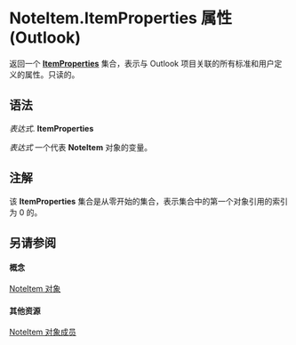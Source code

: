 
# NoteItem.ItemProperties 属性 (Outlook)

返回一个 **[ItemProperties](34a110ed-6617-72da-1e98-a9773c705b40.md)** 集合，表示与 Outlook 项目关联的所有标准和用户定义的属性。只读的。


## 语法

 _表达式_. **ItemProperties**

 _表达式_ 一个代表 **NoteItem** 对象的变量。


## 注解

该 **ItemProperties** 集合是从零开始的集合，表示集合中的第一个对象引用的索引为 0 的。


## 另请参阅


#### 概念


[NoteItem 对象](ddf5baaa-6e13-a6fb-96e8-311e7761fa98.md)
#### 其他资源


[NoteItem 对象成员](e468d6a5-5dac-9ec2-779d-e20a2ba9e4d0.md)